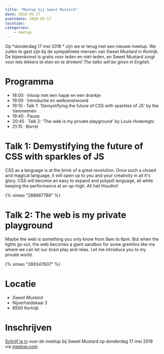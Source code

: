 ```yaml
---
title: "Meetup bij Sweet Mustard"
date: 2018-05-17
eventdate: 2018-05-17
location: 
categories: 
    - meetup
---
```

Op *donderdag 17 mei 2018 * zijn we er terug met een nieuwe meetup. We zullen te gast zijn bij de sympathieke mensen van *Sweet Mustard* in *Kortrijk*. De bijeenkomst is gratis voor leden en niet-leden, en Sweet Mustard zorgt voor iets lekkers te eten en te drinken! *The talks will be given in English*.

# Programma

* 18:00 · Inloop met een hapje en een drankje
* 19:00 · Introductie en welkomstwoord
* 19:10 · Talk 1: 'Demystifying the future of CSS with sparkles of JS' by Ibe Vanmeenen
* 19:40 · Pauze
* 20:45 · Talk 2: 'The web is my private playground' by Louis Hoebregts
* 21:15 · Borrel

# Talk 1: Demystifying the future of CSS with sparkles of JS

CSS as a language is at the brink of a great revolution. Once such a closed and magical language, it will open up to you and your creativity in all it's glory. CSS will become an easy to expand and polypill language, all while keeping the performance at an up-high. All hail Houdini!

{% vimeo "288987786" %}

# Talk 2: The web is my private playground

Maybe the web is something you only know from 9am to 6pm. But when the lights go out, the web becomes a giant sandbox for some gremlins like me where we can let our brain play and relax. Let me introduce you to my private world.

{% vimeo "289347607" %}

# Locatie

* _Sweet Mustard_
* Nijverheidskaai 3
* 8500 Kortrijk

# Inschrijven

[Schrijf je in](https://www.meetup.com/Fronteers-BE/events/248805497/) voor de meetup bij Sweet Mustard op donderdag 17 mei 2018 via [meetup.com](https://www.meetup.com/Fronteers-BE/events/248805497/).